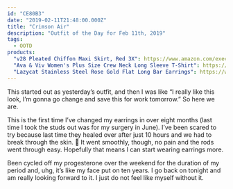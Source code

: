```yaml
---
id: "CE80B3"
date: "2019-02-11T21:48:00.000Z"
title: "Crimson Air"
description: "Outfit of the Day for Feb 11th, 2019"
tags:
  - OOTD
products:
  "v28 Pleated Chiffon Maxi Skirt, Red 3X": https://www.amazon.com/exec/obidos/ASIN/B01B15HNGQ/curvyandtrans-20
  "Ava & Viv Women's Plus Size Crew Neck Long Sleeve T-Shirt": https://www.target.com/p/women-s-plus-size-crew-neck-long-sleeve-t-shirt-ava-viv-153/-/A-53915057
  "Lazycat Stainless Steel Rose Gold Flat Long Bar Earrings": https://www.amazon.com/exec/obidos/ASIN/B0799L6ZL2/curvyandtrans-20
---
```

This started out as yesterday’s outfit, and then I was like “I really like this look, I’m gonna go change and save this for work tomorrow.” So here we are.

This is the first time I’ve changed my earrings in over eight months (last time I took the studs out was for my surgery in June). I’ve been scared to try because last time they healed over after just 10 hours and we had to break through the skin. 😬 It went smoothly, though, no pain and the rods went through easy. Hopefully that means I can start wearing earrings more.

Been cycled off my progesterone over the weekend for the duration of my period and, uhg, it’s like my face put on ten years. I go back on tonight and am really looking forward to it. I just do not feel like myself without it.
